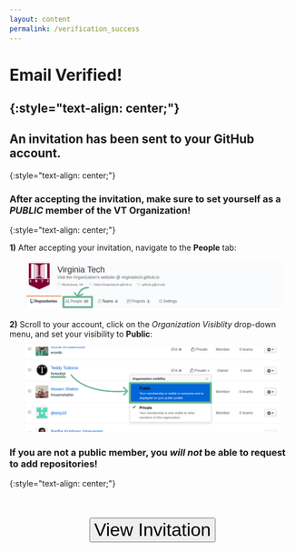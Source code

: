 ```yaml
---
layout: content
permalink: /verification_success
---
```


# **Email Verified!**
{:style="text-align: center;"}  
---

## An invitation has been sent to your GitHub account.
{:style="text-align: center;"}

### After accepting the invitation, make sure to set yourself as a ***PUBLIC*** member of the VT Organization!  
{:style="text-align: center;"}  

**1)** After accepting your invitation, navigate to the **People** tab:
<div style="text-align: center;">  
	<img src="images/SetToPublic_1.png" style="width: 90%;">  
</div>

**2)** Scroll to your account, click on the *Organization Visiblity* drop-down menu, and set your visibility to **Public**:  
<div style="text-align: center;">  
	<img src="images/SetToPublic_2.png" style="width: 90%;">
</div>

### If you are not a public member, you ***will not*** be able to request to add repositories!  
{:style="text-align: center;"}  

<div style="text-align: center; margin-top: 3.25rem; margin-bottom: 3.25rem;">
	<button class="btn-visible" style="font-size: 2rem;" onclick="openClick('https://github.com/orgs/VirginiaTech/invitation', true)">View Invitation</button>
</div>


<script type="text/javascript" src="assets/javascript/buttonClick.js"></script>

